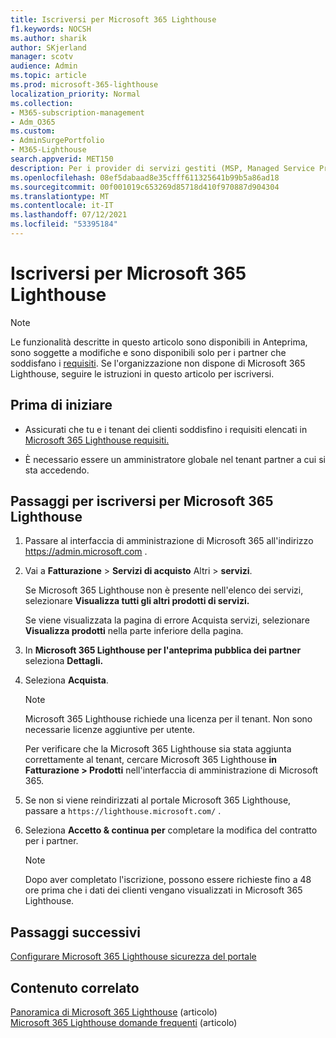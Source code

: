 ```yaml
---
title: Iscriversi per Microsoft 365 Lighthouse
f1.keywords: NOCSH
ms.author: sharik
author: SKjerland
manager: scotv
audience: Admin
ms.topic: article
ms.prod: microsoft-365-lighthouse
localization_priority: Normal
ms.collection:
- M365-subscription-management
- Adm_O365
ms.custom:
- AdminSurgePortfolio
- M365-Lighthouse
search.appverid: MET150
description: Per i provider di servizi gestiti (MSP, Managed Service Provider), scopri come iscriversi per Microsoft 365 Lighthouse.
ms.openlocfilehash: 08ef5dabaad8e35cfff611325641b99b5a86ad18
ms.sourcegitcommit: 00f001019c653269d85718d410f970887d904304
ms.translationtype: MT
ms.contentlocale: it-IT
ms.lasthandoff: 07/12/2021
ms.locfileid: "53395184"
---
```

# <a name="sign-up-for-microsoft-365-lighthouse"></a>Iscriversi per Microsoft 365 Lighthouse

> [!NOTE]
> Le funzionalità descritte in questo articolo sono disponibili in Anteprima, sono soggette a modifiche e sono disponibili solo per i partner che soddisfano i [requisiti](m365-lighthouse-requirements.md). Se l'organizzazione non dispone di Microsoft 365 Lighthouse, seguire le istruzioni in questo articolo per iscriversi.

## <a name="before-you-begin"></a>Prima di iniziare

- Assicurati che tu e i tenant dei clienti soddisfino i requisiti elencati in [Microsoft 365 Lighthouse requisiti.](m365-lighthouse-requirements.md)

- È necessario essere un amministratore globale nel tenant partner a cui si sta accedendo.

## <a name="steps-to-sign-up-for-microsoft-365-lighthouse"></a>Passaggi per iscriversi per Microsoft 365 Lighthouse

1. Passare al interfaccia di amministrazione di Microsoft 365 all'indirizzo <a href="https://go.microsoft.com/fwlink/p/?linkid=2024339" target="_blank">https://admin.microsoft.com</a> . 

1. Vai a **Fatturazione**  >  **Servizi di acquisto** Altri  >  **servizi**.

    Se Microsoft 365 Lighthouse non è presente nell'elenco dei servizi, selezionare **Visualizza tutti gli altri prodotti di servizi.**

    Se viene visualizzata la pagina di errore Acquista servizi, selezionare **Visualizza prodotti** nella parte inferiore della pagina.

1. In **Microsoft 365 Lighthouse per l'anteprima pubblica dei partner** seleziona **Dettagli.** 

1. Seleziona **Acquista**.

    > [!NOTE]
    > Microsoft 365 Lighthouse richiede una licenza per il tenant. Non sono necessarie licenze aggiuntive per utente. 

    Per verificare che la Microsoft 365 Lighthouse sia stata aggiunta correttamente al tenant, cercare Microsoft 365 Lighthouse **in Fatturazione > Prodotti** nell'interfaccia di amministrazione di Microsoft 365.

1. Se non si viene reindirizzati al portale Microsoft 365 Lighthouse, passare a `https://lighthouse.microsoft.com/` .

1. Seleziona **Accetto & continua per** completare la modifica del contratto per i partner.

    > [!NOTE]
    > Dopo aver completato l'iscrizione, possono essere richieste fino a 48 ore prima che i dati dei clienti vengano visualizzati in Microsoft 365 Lighthouse.

## <a name="next-steps"></a>Passaggi successivi

[Configurare Microsoft 365 Lighthouse sicurezza del portale]() 

## <a name="related-content"></a>Contenuto correlato

[Panoramica di Microsoft 365 Lighthouse](m365-lighthouse-overview.md) (articolo)\
[Microsoft 365 Lighthouse domande frequenti](m365-lighthouse-faq.yml) (articolo)